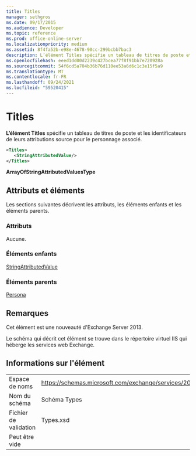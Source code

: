 ```yaml
---
title: Titles
manager: sethgros
ms.date: 09/17/2015
ms.audience: Developer
ms.topic: reference
ms.prod: office-online-server
ms.localizationpriority: medium
ms.assetid: 8f4fa52b-e98e-4678-90cc-299bcbb7bac3
description: L’élément Titles spécifie un tableau de titres de poste et les identificateurs de leurs attributions source pour le personnage associé.
ms.openlocfilehash: eeed1dd00d2239c427bcea77f8f91bb7e720928a
ms.sourcegitcommit: 54f6cd5a704b36b76d110ee53a6d6c1c3e15f5a9
ms.translationtype: MT
ms.contentlocale: fr-FR
ms.lasthandoff: 09/24/2021
ms.locfileid: "59520415"
---
```

# <a name="titles"></a>Titles

**L’élément Titles** spécifie un tableau de titres de poste et les identificateurs de leurs attributions source pour le personnage associé. 
  
```XML
<Titles>
   <StringAttributedValue/>
</Titles>
```

 **ArrayOfStringAttributedValuesType**
## <a name="attributes-and-elements"></a>Attributs et éléments

Les sections suivantes décrivent les attributs, les éléments enfants et les éléments parents.
  
### <a name="attributes"></a>Attributs

Aucune.
  
### <a name="child-elements"></a>Éléments enfants

[StringAttributedValue](stringattributedvalue.md)
  
### <a name="parent-elements"></a>Éléments parents

[Persona](persona.md)
  
## <a name="remarks"></a>Remarques

Cet élément est une nouveauté d'Exchange Server 2013.
  
Le schéma qui décrit cet élément se trouve dans le répertoire virtuel IIS qui héberge les services web Exchange.
  
## <a name="element-information"></a>Informations sur l'élément

|||
|:-----|:-----|
|Espace de noms  <br/> |https://schemas.microsoft.com/exchange/services/2006/types  <br/> |
|Nom du schéma  <br/> |Schéma Types  <br/> |
|Fichier de validation  <br/> |Types.xsd  <br/> |
|Peut être vide  <br/> ||
   

